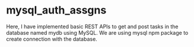 # mysql_auth_assgns

Here, I have implemented basic REST APIs to get and post tasks in the database named mydb using MySQL. 
We are using mysql npm package to create connection with the database.
